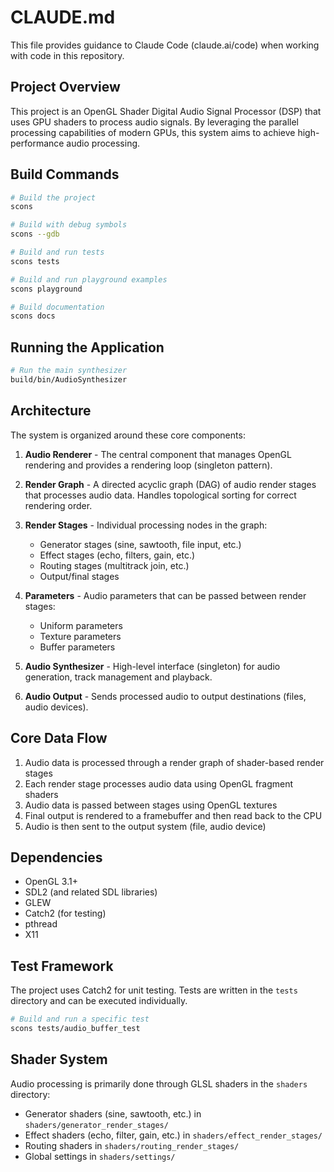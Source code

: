 # CLAUDE.md

This file provides guidance to Claude Code (claude.ai/code) when working with code in this repository.

## Project Overview

This project is an OpenGL Shader Digital Audio Signal Processor (DSP) that uses GPU shaders to process audio signals. By leveraging the parallel processing capabilities of modern GPUs, this system aims to achieve high-performance audio processing.

## Build Commands

```bash
# Build the project
scons

# Build with debug symbols
scons --gdb

# Build and run tests
scons tests

# Build and run playground examples
scons playground

# Build documentation
scons docs
```

## Running the Application

```bash
# Run the main synthesizer
build/bin/AudioSynthesizer
```

## Architecture

The system is organized around these core components:

1. **Audio Renderer** - The central component that manages OpenGL rendering and provides a rendering loop (singleton pattern).

2. **Render Graph** - A directed acyclic graph (DAG) of audio render stages that processes audio data. Handles topological sorting for correct rendering order.

3. **Render Stages** - Individual processing nodes in the graph:
   - Generator stages (sine, sawtooth, file input, etc.)
   - Effect stages (echo, filters, gain, etc.)
   - Routing stages (multitrack join, etc.)
   - Output/final stages

4. **Parameters** - Audio parameters that can be passed between render stages:
   - Uniform parameters
   - Texture parameters
   - Buffer parameters

5. **Audio Synthesizer** - High-level interface (singleton) for audio generation, track management and playback.

6. **Audio Output** - Sends processed audio to output destinations (files, audio devices).

## Core Data Flow

1. Audio data is processed through a render graph of shader-based render stages
2. Each render stage processes audio data using OpenGL fragment shaders
3. Audio data is passed between stages using OpenGL textures
4. Final output is rendered to a framebuffer and then read back to the CPU
5. Audio is then sent to the output system (file, audio device)

## Dependencies

- OpenGL 3.1+
- SDL2 (and related SDL libraries)
- GLEW
- Catch2 (for testing)
- pthread
- X11

## Test Framework

The project uses Catch2 for unit testing. Tests are written in the `tests` directory and can be executed individually.

```bash
# Build and run a specific test
scons tests/audio_buffer_test
```

## Shader System

Audio processing is primarily done through GLSL shaders in the `shaders` directory:
- Generator shaders (sine, sawtooth, etc.) in `shaders/generator_render_stages/`
- Effect shaders (echo, filter, gain, etc.) in `shaders/effect_render_stages/`
- Routing shaders in `shaders/routing_render_stages/`
- Global settings in `shaders/settings/`